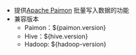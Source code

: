 * 提供[Apache Paimon](https://paimon.apache.org/) 批量写入数据的功能
* 兼容版本
  * Paimon：${paimon.version}
  * Hive：${hive.version}
  * Hadoop: ${hadoop-version}
